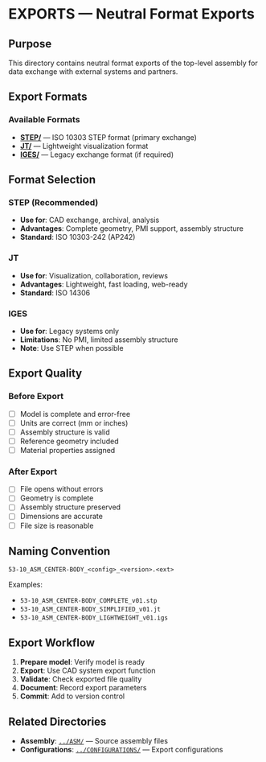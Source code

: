 # EXPORTS — Neutral Format Exports

## Purpose

This directory contains neutral format exports of the top-level assembly for data exchange with external systems and partners.

## Export Formats

### Available Formats
- **[STEP/](./STEP/)** — ISO 10303 STEP format (primary exchange)
- **[JT/](./JT/)** — Lightweight visualization format
- **[IGES/](./IGES/)** — Legacy exchange format (if required)

## Format Selection

### STEP (Recommended)
- **Use for**: CAD exchange, archival, analysis
- **Advantages**: Complete geometry, PMI support, assembly structure
- **Standard**: ISO 10303-242 (AP242)

### JT
- **Use for**: Visualization, collaboration, reviews
- **Advantages**: Lightweight, fast loading, web-ready
- **Standard**: ISO 14306

### IGES
- **Use for**: Legacy systems only
- **Limitations**: No PMI, limited assembly structure
- **Note**: Use STEP when possible

## Export Quality

### Before Export
- [ ] Model is complete and error-free
- [ ] Units are correct (mm or inches)
- [ ] Assembly structure is valid
- [ ] Reference geometry included
- [ ] Material properties assigned

### After Export
- [ ] File opens without errors
- [ ] Geometry is complete
- [ ] Assembly structure preserved
- [ ] Dimensions are accurate
- [ ] File size is reasonable

## Naming Convention

```
53-10_ASM_CENTER-BODY_<config>_<version>.<ext>
```

Examples:
- `53-10_ASM_CENTER-BODY_COMPLETE_v01.stp`
- `53-10_ASM_CENTER-BODY_SIMPLIFIED_v01.jt`
- `53-10_ASM_CENTER-BODY_LIGHTWEIGHT_v01.igs`

## Export Workflow

1. **Prepare model**: Verify model is ready
2. **Export**: Use CAD system export function
3. **Validate**: Check exported file quality
4. **Document**: Record export parameters
5. **Commit**: Add to version control

## Related Directories

- **Assembly**: [`../ASM/`](../ASM/) — Source assembly files
- **Configurations**: [`../CONFIGURATIONS/`](../CONFIGURATIONS/) — Export configurations
